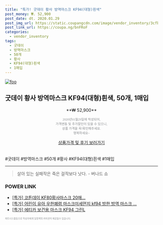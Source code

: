 ```yaml
--- 
title: "특가! 굿데이 황사 방역마스크 KF94(대형)흰색" 
post_money: ₩. 52,900 
post_date: dt. 2020.01.29 
post_img_url: https://static.coupangcdn.com/image/vendor_inventory/3cfb/462179071391fc6cd4b8f4257d872fea4efbafa279a6d3bcf24fc6845e0a.jpg 
post_link_url: https://coupa.ng/bnFRoF 
categories: 
  - vendor_inventory 
tags: 
  - 굿데이 
  - 방역마스크 
  - 50개 
  - 황사 
  - KF94(대형)흰색 
  - 1매입 
--- 
```

[![foo](https://static.coupangcdn.com/image/vendor_inventory/3cfb/462179071391fc6cd4b8f4257d872fea4efbafa279a6d3bcf24fc6845e0a.jpg)](https://coupa.ng/bnFRoF) 

## 굿데이 황사 방역마스크 KF94(대형)흰색, 50개, 1매입 
<p style="text-align: center;">**₩ 52,900**</p> 
<p style="text-align: center;"><span style="color: #898c8f; font-family: Georgia,Times,serif; font-size: 0.75em;">2020년01월29일에 작성되어, <br>가격변동 및 추가할인이 있을 수 있으니,<br> 상품 가격을 꼭!확인해주세요.<br>행복하세요~</span> 
</p>	 
<div markdown="0" style="text-align: center;"><a href="https://coupa.ng/bnFRoF" class="btn btn--success">상품가격 및 후기 보러가기</a></div> 
<br><br> 
  #굿데이 #방역마스크 #50개 #황사 #KF94(대형)흰색 #1매입 
<hr> 

> 살아 있는 실패작은 죽은 걸작보다 낫다. - 버나드 쇼 


### POWER LINK

* <a href="https://blog.naver.com/sakai111/221790129420" target="_blank">[특가] 코튼데이 KF80황사마스크 20매...</a>
* <a href="https://blog.naver.com/sakai111/221789189554" target="_blank">[특가] 어린이 유아 우한폐렴 마스크미세먼지 kf94 방한 방역 마스크 ...</a>
* <a href="https://blog.naver.com/an0733/221788798374" target="_blank">[특가] 에티카 보건용 마스크 KF94 그린L</a>

<span style="color: #898c8f; font-family: Georgia,Times,serif; font-size: 0.55em;">파트너스활동으로 작성자에게 일정액의 커미션이 제공될수 있습니다.</span> 
